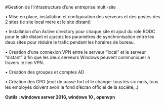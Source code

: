 
#Gestion de l’infrastructure d’une entreprise multi-site 

•	Mise en place, installation et configuration des serveurs et des postes des 2 sites (le site local mère et le site distant)

•	Installation d’un Active directory pour chaque site et ajout du role RODC pour le site distant et ajustez les paramètres de synchronisation entre les deux sites pour réduire le traﬁc pendant les horaires de bureau.

•	Creation d’une connexion VPN entre le serveur “local” et le serveur “distant” à fin que les deux serveurs Windows peuvent communiquer à travers le lien VPN.

•	Création des groupes et comptes AD

•	Création des GPO (mot de passe fort et le changer tous les six mois, tous les employés doivent avoir le fond d’écran ofﬁciel de la société,..)

**Outils : windows server 2016, windows 10 ,  openvpn**

